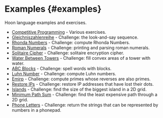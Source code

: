 # Examples {#examples}

Hoon language examples and exercises.

- [Competitive Programming](competitive.md) - Various exercises.
- [Gleichniszahlenreihe](gleichniszahlenreihe.md) - Challenge: the look-and-say sequence.
- [Rhonda Numbers](rhonda.md) - Challenge: compute Rhonda Numbers.
- [Roman Numerals](roman.md) - Challenge: printing and parsing roman numerals.
- [Solitaire Cipher](solitaire.md) - Challenge: solitaire encryption cipher.
- [Water Between Towers](water-towers.md) - Challenge: fill convex areas of a tower with water.
- [ABC Blocks](abc-blocks.md) - Challenge: spell words with blocks.
- [Luhn Number](luhn-number.md) - Challenge: compute Luhn numbers.
- [Emirp](emirp.md) - Challenge: compute primes whose reverses are also primes.
- [Restore IPs](restore-ip.md) - Challenge: restore IP addresses that have lost their dots.
- [Islands](islands.md) - Challenge: find the size of the biggest island in a 2D grid.
- [Minimum Path Sum](min-path.md) - Challenge: find the least expensive path through a 2D grid.
- [Phone Letters](phone-letters.md) - Challenge: return the strings that can be represented by numbers in a phonepad.
